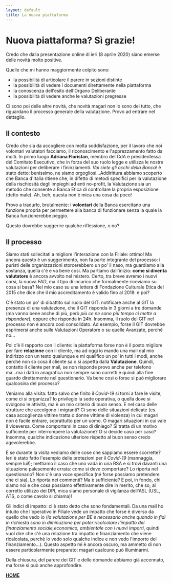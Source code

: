```yaml
---
layout: default
title: La nuova piattaforma
---
```


# Nuova piattaforma? Sì grazie!
Credo che dalla presentazione online di ieri (8 aprile 2020) siano emerse delle novità molto positive.

Quelle che mi hanno maggiormente colpito sono:
- la possibilità di articolare il parere in sezioni distinte
- la possibilità di vedere i documenti direttamente nella piattaforma
- la conoscenza dell'esito dell'Organo Deliberante
- la possibilità di vedere anche le valutazioni pregresse

Ci sono poi delle altre novità, che novità magari non lo sono del tutto, che riguardano il processo generale della valutazione. Provo ad entrare nel dettaglio.

## Il contesto
Credo che sia da accogliere con molta soddisfazione, per il lavoro che noi volontari valutatori facciamo, il riconoscimento e l'apprezzamento fatto da molti. In primo luogo **Adriana Floristan**, membro del CdA e presidentessa del Comitato Esecutivo, che in forza del suo ruolo legge e utilizza le nostre valutazioni per deliberare i fininziamenti. 
_Voi siete gli occhi della Banca!_ è stato detto: benissimo, ne siamo orgogliosi...Addirittura abbiamo scoperto che Banca d'Italia ritiene che, in difetto di metodi specifici per la valutazione della rischiosità degli impieghi ad enti no-profit, la Valutazione sia un metodo che consente a Banca Etica di controllare la propria esposizione (detto male). Ah, beh, questa non è mica una cosa da poco!

Provo a tradurlo, brutalmente: i **volontari** della Banca esercitano una funzione propria per permettere alla banca di funzionare senza la quale la Banca funzionerebbe peggio.

Questo dovrebbe suggerire qualche riflessione, o no?

## Il processo
Siamo stati sollecitati a migliore l'interazione con la Filiale: ottimo! Ma ancora questo è un suggerimento, non fa parte integrante del processo: i puristi delle organizzazioni storcerebbero un po' il naso, ma guardiamo alla sostanza, quella c'è e va bene così.
Ma partiamo dall'inizio: **come si diventa valutatore** è ancora avvolto nel mistero. Certo, tra breve avremo i nuovi corsi, la nuova _FAD_, ma il tipo di incarico che formalmente riceviamo su cosa si basa? Nel mio caso su una lettera di Fondazione Culturale Etica del 2015 che dice che il mio accreditamento è valido fino al 2018: e poi?

C'è stato un po' di dibattito sul ruolo del GIT: notificare anche al GIT la presenza di una valutazione, che il GIT risponda in 3 giorni a tre domande (ma vanno bene anche di più, però _più ce ne sono più tempo ci mette a rispondere_), oppure che risponda in 24h.
Insomma, il ruolo del GIT nel processo non è ancora così consolidato.
Ad esempio, forse il GIT dovrebbe esprimersi anche sulle Valutazioni Operatore o su quelle Avanzate, perché no...

Poi c'è il rapporto con il cliente: la piattaforma forse non è il posto migliore per fare **relazione** con il cliente, ma ad oggi io mando una mail dal mio indirizzo con un testo qualunque e mi qualifico un po' in tutti i modi, anche perché non so cosa il cliente sa o si aspetta dalla **Valutazione**. Quindi, contatto il cliente per mail, se non risponde provo anche per telefono ma...ma i dati in anagrafica non sempre sono corretti e quindi alla fine guardo direttamente nel questionario. Va bene così o forse si può migliorare qualcosina del processo?

Veniamo alla visita: fatto salvo che finito il _Covid-19_ si torni a fare le visite, come ci si organizza? Io privilegio la sede operativa, o quella dove si svolgono le attività, ma è un mio criterio di buon senso. E nel caso delle strutture che accolgono i migranti? Ci sono delle situazioni delicate (es. casa accoglienza vittime tratta o donne vittime di violenza) in cui magari non è facile entrare, soprattutto per un uomo. O magari situazioni in cui vale il viceversa. Come comportarsi in caso di diniego? Si tratta di un motivo sufficiente per interrompere la valutazione? O si decide caso per caso? Insomma, qualche indicazione ulteriore rispetto al buon senso credo agevolerebbe.

E se durante la visita vediamo delle cose che sappiamo essere scorrette? Ieri è stato fatto l'esempio delle protezioni per il _Covid-19_ (mannaggia, sempre lui!); mettiamo il caso che uno vada in una RSA e si trovi davanti una situazione palesemente errata: come si deve comportare? Lo riporta nel questionario? Non c'è una voce specifica (né forse possiamo pretendere che ci sia). Lo riporta nei commenti? Ma è sufficiente? E poi, in fondo, chi siamo noi e che cosa possiamo effettivamente dire in merito, che so, al corretto utilizzo dei DPI, mica siamo personale di vigilanza dell'ASL (USL, ATS, o come cavolo si chiama)!

Gli indici di impatto: ci è stato detto che sono fondamentali. Da una mail ho intuito che l'operativo in Filiale vede un impatto che forse è diverso da quello che vedo io (_la valutazione per BE è necessario anche quando in fidi in richiesta sono in diminuzione per poter ricalcolare l'impatto del finanziamento sociale,economico, ambientale con i nuovi importi_, quindi vuol dire che c'è una relazione tra impatto e finanziamento che viene ricalcolata, perchè io vedo solo qualche indice e non vedo l'importo del finanziamento...). Questo aspetto mi è ancora oscuro, ma ammetto di non essere particolarmente preparato: magari qualcuno può illuminarmi.

Della chiusura, del parere dei GIT e delle domande abbiamo già accennato, ma forse si può anche approfondire.

**[HOME](https://mauromussin.github.io/valutazionesociale/)**

